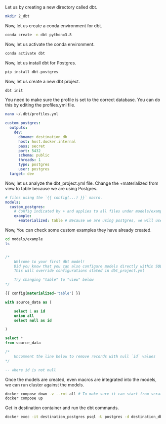 Let us by creating a new directory called dbt.

```bash
mkdir 2_dbt
```

Now, let us create a conda environment for dbt.

```bash
conda create -n dbt python=3.8
```

Now, let us activate the conda environment.

```bash
conda activate dbt
```

Now, let us install dbt for Postgres.

```bash
pip install dbt-postgres
```

Now, let us create a new dbt project.

```bash
dbt init
```

You need to make sure the profile is set to the correct database. You can do this by editing the profiles.yml file.

```bash
nano ~/.dbt/profiles.yml
```

```yaml
custom_postgres:
  outputs:
    dev:
      dbname: destination_db
      host: host.docker.internal
      pass: secret
      port: 5432
      schema: public
      threads: 1
      type: postgres
      user: postgres
  target: dev
```

Now, let us analyze the dbt_project.yml file.
Change the +materialized from view to table because we are using Postgres.

```yaml
# files using the `{{ config(...) }}` macro.
models:
  custom_postgres:
    # Config indicated by + and applies to all files under models/example/
    example:
      +materialized: table # Because we are using postgres, we will use tables instead of views
```

Now, You can check some custom examples they have already created.

```sh
cd models/example
ls
```

```sql

/*
    Welcome to your first dbt model!
    Did you know that you can also configure models directly within SQL files?
    This will override configurations stated in dbt_project.yml

    Try changing "table" to "view" below
*/

{{ config(materialized='table') }}

with source_data as (

    select 1 as id
    union all
    select null as id

)

select *
from source_data

/*
    Uncomment the line below to remove records with null `id` values
*/

-- where id is not null
```

Once the models are created, even macros are integrated into the models, we can run cluster against the models.

```bash
docker compose down -v --rmi all # To make sure it can start from scratch with clean slate
docker compose up
```

Get in destination container and run the dbt commands.

```bash
docker exec -it destination_postgres psql -U postgres -d destination_db
```
